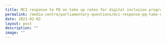 ```yaml
---
title: MCI response to PQ on take up rates for digital inclusion programmes
permalink: /media-centre/parliamentary-questions/mci-response-pq-take-up-rates-for-digital-inclusion-programmes/
date: 2021-02-02
layout: post
description: ""
image: ""
---
```

